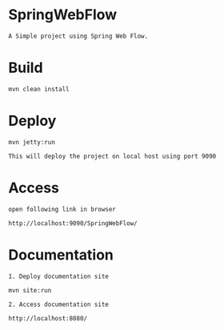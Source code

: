 SpringWebFlow
====================================

	A Simple project using Spring Web Flow. 

Build
====================================

	mvn clean install


Deploy
====================================

	mvn jetty:run

	This will deploy the project on local host using port 9090

	
Access
====================================

	open following link in browser 
	
	http://localhost:9090/SpringWebFlow/


Documentation
====================================
	1. Deploy documentation site

	mvn site:run

	2. Access documentation site

	http://localhost:8080/	